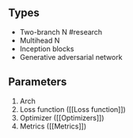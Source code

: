 ## Types
* Two-branch N #research
* Multihead N
* Inception blocks
* Generative adversarial network
## Parameters
1. Arch
2. Loss function ([[Loss function]])
3. Optimizer ([[Optimizers]])
4. Metrics ([[Metrics]])